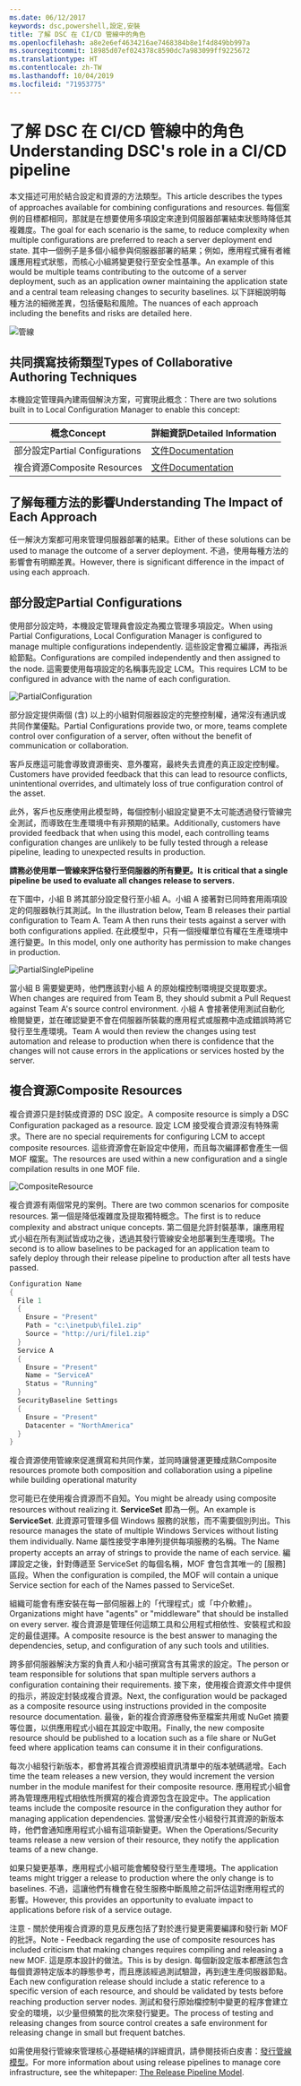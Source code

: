 ```yaml
---
ms.date: 06/12/2017
keywords: dsc,powershell,設定,安裝
title: 了解 DSC 在 CI/CD 管線中的角色
ms.openlocfilehash: a8e2e6ef4634216ae7468384b8e1f4d849bb997a
ms.sourcegitcommit: 18985d07ef024378c8590dc7a983099ff9225672
ms.translationtype: HT
ms.contentlocale: zh-TW
ms.lasthandoff: 10/04/2019
ms.locfileid: "71953775"
---
```

# <a name="understanding-dscs-role-in-a-cicd-pipeline"></a><span data-ttu-id="cfed5-103">了解 DSC 在 CI/CD 管線中的角色</span><span class="sxs-lookup"><span data-stu-id="cfed5-103">Understanding DSC's role in a CI/CD pipeline</span></span>

<span data-ttu-id="cfed5-104">本文描述可用於結合設定和資源的方法類型。</span><span class="sxs-lookup"><span data-stu-id="cfed5-104">This article describes the types of approaches available for combining configurations and resources.</span></span>
<span data-ttu-id="cfed5-105">每個案例的目標都相同，那就是在想要使用多項設定來達到伺服器部署結束狀態時降低其複雜度。</span><span class="sxs-lookup"><span data-stu-id="cfed5-105">The goal for each scenario is the same, to reduce complexity when multiple configurations are preferred to reach a server deployment end state.</span></span>
<span data-ttu-id="cfed5-106">其中一個例子是多個小組參與伺服器部署的結果；例如，應用程式擁有者維護應用程式狀態，而核心小組將變更發行至安全性基準。</span><span class="sxs-lookup"><span data-stu-id="cfed5-106">An example of this would be multiple teams contributing to the outcome of a server deployment, such as an application owner maintaining the application state and a central team releasing changes to security baselines.</span></span>
<span data-ttu-id="cfed5-107">以下詳細說明每種方法的細微差異，包括優點和風險。</span><span class="sxs-lookup"><span data-stu-id="cfed5-107">The nuances of each approach including the benefits and risks are detailed here.</span></span>

![管線](../images/Pipeline.jpg)

## <a name="types-of-collaborative-authoring-techniques"></a><span data-ttu-id="cfed5-109">共同撰寫技術類型</span><span class="sxs-lookup"><span data-stu-id="cfed5-109">Types of Collaborative Authoring Techniques</span></span>

<span data-ttu-id="cfed5-110">本機設定管理員內建兩個解決方案，可實現此概念：</span><span class="sxs-lookup"><span data-stu-id="cfed5-110">There are two solutions built in to Local Configuration Manager to enable this concept:</span></span>

| <span data-ttu-id="cfed5-111">概念</span><span class="sxs-lookup"><span data-stu-id="cfed5-111">Concept</span></span> | <span data-ttu-id="cfed5-112">詳細資訊</span><span class="sxs-lookup"><span data-stu-id="cfed5-112">Detailed Information</span></span>
|-|-
| <span data-ttu-id="cfed5-113">部分設定</span><span class="sxs-lookup"><span data-stu-id="cfed5-113">Partial Configurations</span></span> | [<span data-ttu-id="cfed5-114">文件</span><span class="sxs-lookup"><span data-stu-id="cfed5-114">Documentation</span></span>](../pull-server/partialConfigs.md)
| <span data-ttu-id="cfed5-115">複合資源</span><span class="sxs-lookup"><span data-stu-id="cfed5-115">Composite Resources</span></span> | [<span data-ttu-id="cfed5-116">文件</span><span class="sxs-lookup"><span data-stu-id="cfed5-116">Documentation</span></span>](../resources/authoringResourceComposite.md)

## <a name="understanding-the-impact-of-each-approach"></a><span data-ttu-id="cfed5-117">了解每種方法的影響</span><span class="sxs-lookup"><span data-stu-id="cfed5-117">Understanding The Impact of Each Approach</span></span>

<span data-ttu-id="cfed5-118">任一解決方案都可用來管理伺服器部署的結果。</span><span class="sxs-lookup"><span data-stu-id="cfed5-118">Either of these solutions can be used to manage the outcome of a server deployment.</span></span>
<span data-ttu-id="cfed5-119">不過，使用每種方法的影響會有明顯差異。</span><span class="sxs-lookup"><span data-stu-id="cfed5-119">However, there is significant difference in the impact of using each approach.</span></span>

## <a name="partial-configurations"></a><span data-ttu-id="cfed5-120">部分設定</span><span class="sxs-lookup"><span data-stu-id="cfed5-120">Partial Configurations</span></span>

<span data-ttu-id="cfed5-121">使用部分設定時，本機設定管理員會設定為獨立管理多項設定。</span><span class="sxs-lookup"><span data-stu-id="cfed5-121">When using Partial Configurations, Local Configuration Manager is configured to manage multiple configurations independently.</span></span>
<span data-ttu-id="cfed5-122">這些設定會獨立編譯，再指派給節點。</span><span class="sxs-lookup"><span data-stu-id="cfed5-122">Configurations are compiled independently and then assigned to the node.</span></span>
<span data-ttu-id="cfed5-123">這需要使用每項設定的名稱事先設定 LCM。</span><span class="sxs-lookup"><span data-stu-id="cfed5-123">This requires LCM to be configured in advance with the name of each configuration.</span></span>

![PartialConfiguration](../images/PartialConfiguration.jpg)

<span data-ttu-id="cfed5-125">部分設定提供兩個 (含) 以上的小組對伺服器設定的完整控制權，通常沒有通訊或共同作業優點。</span><span class="sxs-lookup"><span data-stu-id="cfed5-125">Partial Configurations provide two, or more, teams complete control over configuration of a server, often without the benefit of communication or collaboration.</span></span>

<span data-ttu-id="cfed5-126">客戶反應這可能會導致資源衝突、意外覆寫，最終失去資產的真正設定控制權。</span><span class="sxs-lookup"><span data-stu-id="cfed5-126">Customers have provided feedback that this can lead to resource conflicts, unintentional overrides, and ultimately loss of true configuration control of the asset.</span></span>

<span data-ttu-id="cfed5-127">此外，客戶也反應使用此模型時，每個控制小組設定變更不太可能透過發行管線完全測試，而導致在生產環境中有非預期的結果。</span><span class="sxs-lookup"><span data-stu-id="cfed5-127">Additionally, customers have provided feedback that when using this model, each controlling teams configuration changes are unlikely to be fully tested through a release pipeline, leading to unexpected results in production.</span></span>

<span data-ttu-id="cfed5-128">**請務必使用單一管線來評估發行至伺服器的所有變更。**</span><span class="sxs-lookup"><span data-stu-id="cfed5-128">**It is critical that a single pipeline be used to evaluate all changes release to servers.**</span></span>

<span data-ttu-id="cfed5-129">在下圖中，小組 B 將其部分設定發行至小組 A。小組 A 接著對已同時套用兩項設定的伺服器執行其測試。</span><span class="sxs-lookup"><span data-stu-id="cfed5-129">In the illustration below, Team B releases their partial configuration to Team A. Team A then runs their tests against a server with both configurations applied.</span></span>
<span data-ttu-id="cfed5-130">在此模型中，只有一個授權單位有權在生產環境中進行變更。</span><span class="sxs-lookup"><span data-stu-id="cfed5-130">In this model, only one authority has permission to make changes in production.</span></span>

![PartialSinglePipeline](../images/PartialSinglePipeline.jpg)

<span data-ttu-id="cfed5-132">當小組 B 需要變更時，他們應該對小組 A 的原始檔控制環境提交提取要求。</span><span class="sxs-lookup"><span data-stu-id="cfed5-132">When changes are required from Team B, they should submit a Pull Request against Team A's source control environment.</span></span>
<span data-ttu-id="cfed5-133">小組 A 會接著使用測試自動化檢閱變更，並在確認變更不會在伺服器所裝載的應用程式或服務中造成錯誤時將它發行至生產環境。</span><span class="sxs-lookup"><span data-stu-id="cfed5-133">Team A would then review the changes using test automation and release to production when there is confidence that the changes will not cause errors in the applications or services hosted by the server.</span></span>

## <a name="composite-resources"></a><span data-ttu-id="cfed5-134">複合資源</span><span class="sxs-lookup"><span data-stu-id="cfed5-134">Composite Resources</span></span>

<span data-ttu-id="cfed5-135">複合資源只是封裝成資源的 DSC 設定。</span><span class="sxs-lookup"><span data-stu-id="cfed5-135">A composite resource is simply a DSC Configuration packaged as a resource.</span></span>
<span data-ttu-id="cfed5-136">設定 LCM 接受複合資源沒有特殊需求。</span><span class="sxs-lookup"><span data-stu-id="cfed5-136">There are no special requirements for configuring LCM to accept composite resources.</span></span>
<span data-ttu-id="cfed5-137">這些資源會在新設定中使用，而且每次編譯都會產生一個 MOF 檔案。</span><span class="sxs-lookup"><span data-stu-id="cfed5-137">The resources are used within a new configuration and a single compilation results in one MOF file.</span></span>

![CompositeResource](../images/CompositeResource.jpg)

<span data-ttu-id="cfed5-139">複合資源有兩個常見的案例。</span><span class="sxs-lookup"><span data-stu-id="cfed5-139">There are two common scenarios for composite resources.</span></span>
<span data-ttu-id="cfed5-140">第一個是降低複雜度及提取獨特概念。</span><span class="sxs-lookup"><span data-stu-id="cfed5-140">The first is to reduce complexity and abstract unique concepts.</span></span>
<span data-ttu-id="cfed5-141">第二個是允許封裝基準，讓應用程式小組在所有測試皆成功之後，透過其發行管線安全地部署到生產環境。</span><span class="sxs-lookup"><span data-stu-id="cfed5-141">The second is to allow baselines to be packaged for an application team to safely deploy through their release pipeline to production after all tests have passed.</span></span>

```PowerShell
Configuration Name
{
  File 1
  {
    Ensure = "Present"
    Path = "c:\inetpub\file1.zip"
    Source = "http://uri/file1.zip"
  }
  Service A
  {
    Ensure = "Present"
    Name = "ServiceA"
    Status = "Running"
  }
  SecurityBaseline Settings
  {
    Ensure = "Present"
    Datacenter = "NorthAmerica"
  }
}
```

<span data-ttu-id="cfed5-142">複合資源使用管線來促進撰寫和共同作業，並同時讓營運更臻成熟</span><span class="sxs-lookup"><span data-stu-id="cfed5-142">Composite resources promote both composition and collaboration using a pipeline while building operational maturity</span></span>

<span data-ttu-id="cfed5-143">您可能已在使用複合資源而不自知。</span><span class="sxs-lookup"><span data-stu-id="cfed5-143">You might be already using composite resources without realizing it.</span></span>
<span data-ttu-id="cfed5-144">**ServiceSet** 即為一例。</span><span class="sxs-lookup"><span data-stu-id="cfed5-144">An example is **ServiceSet**.</span></span>
<span data-ttu-id="cfed5-145">此資源可管理多個 Windows 服務的狀態，而不需要個別列出。</span><span class="sxs-lookup"><span data-stu-id="cfed5-145">This resource manages the state of multiple Windows Services without listing them individually.</span></span>
<span data-ttu-id="cfed5-146">Name 屬性接受字串陣列提供每項服務的名稱。</span><span class="sxs-lookup"><span data-stu-id="cfed5-146">The Name property accepts an array of strings to provide the name of each service.</span></span>
<span data-ttu-id="cfed5-147">編譯設定之後，針對傳遞至 ServiceSet 的每個名稱，MOF 會包含其唯一的 [服務] 區段。</span><span class="sxs-lookup"><span data-stu-id="cfed5-147">When the configuration is compiled, the MOF will contain a unique Service section for each of the Names passed to ServiceSet.</span></span>

<span data-ttu-id="cfed5-148">組織可能會有應安裝在每一部伺服器上的「代理程式」或「中介軟體」。</span><span class="sxs-lookup"><span data-stu-id="cfed5-148">Organizations might have "agents" or "middleware" that should be installed on every server.</span></span>
<span data-ttu-id="cfed5-149">複合資源是管理任何這類工具和公用程式相依性、安裝程式和設定的最佳選擇。</span><span class="sxs-lookup"><span data-stu-id="cfed5-149">A composite resource is the best answer to managing the dependencies, setup, and configuration of any such tools and utilities.</span></span>

<span data-ttu-id="cfed5-150">跨多部伺服器解決方案的負責人和小組可撰寫含有其需求的設定。</span><span class="sxs-lookup"><span data-stu-id="cfed5-150">The person or team responsible for solutions that span multiple servers authors a configuration containing their requirements.</span></span>
<span data-ttu-id="cfed5-151">接下來，使用複合資源文件中提供的指示，將設定封裝成複合資源。</span><span class="sxs-lookup"><span data-stu-id="cfed5-151">Next, the configuration would be packaged as a composite resource using instructions provided in the composite resource documentation.</span></span>
<span data-ttu-id="cfed5-152">最後，新的複合資源應發佈至檔案共用或 NuGet 摘要等位置，以供應用程式小組在其設定中取用。</span><span class="sxs-lookup"><span data-stu-id="cfed5-152">Finally, the new composite resource should be published to a location such as a file share or NuGet feed where application teams can consume it in their configurations.</span></span>

<span data-ttu-id="cfed5-153">每次小組發行新版本，都會將其複合資源模組資訊清單中的版本號碼遞增。</span><span class="sxs-lookup"><span data-stu-id="cfed5-153">Each time the team releases a new version, they would increment the version number in the module manifest for their composite resource.</span></span>
<span data-ttu-id="cfed5-154">應用程式小組會將為管理應用程式相依性所撰寫的複合資源包含在設定中。</span><span class="sxs-lookup"><span data-stu-id="cfed5-154">The application teams include the composite resource in the configuration they author for managing application dependencies.</span></span>
<span data-ttu-id="cfed5-155">當營運/安全性小組發行其資源的新版本時，他們會通知應用程式小組有這項新變更。</span><span class="sxs-lookup"><span data-stu-id="cfed5-155">When the Operations/Security teams release a new version of their resource, they notify the application teams of a new change.</span></span>

<span data-ttu-id="cfed5-156">如果只變更基準，應用程式小組可能會觸發發行至生產環境。</span><span class="sxs-lookup"><span data-stu-id="cfed5-156">The application teams might trigger a release to production where the only change is to baselines.</span></span>
<span data-ttu-id="cfed5-157">不過，這讓他們有機會在發生服務中斷風險之前評估這對應用程式的影響。</span><span class="sxs-lookup"><span data-stu-id="cfed5-157">However, this provides an opportunity to evaluate impact to applications before risk of a service outage.</span></span>

<span data-ttu-id="cfed5-158">注意 - 關於使用複合資源的意見反應包括了對於進行變更需要編譯和發行新 MOF 的批評。</span><span class="sxs-lookup"><span data-stu-id="cfed5-158">Note - Feedback regarding the use of composite resources has included criticism that making changes requires compiling and releasing a new MOF.</span></span>
<span data-ttu-id="cfed5-159">這是原本設計的做法。</span><span class="sxs-lookup"><span data-stu-id="cfed5-159">This is by design.</span></span>
<span data-ttu-id="cfed5-160">每個新設定版本都應該包含每個資源特定版本的靜態參考，而且應該經過測試驗證，再到達生產伺服器節點。</span><span class="sxs-lookup"><span data-stu-id="cfed5-160">Each new configuration release should include a static reference to a specific version of each resource, and should be validated by tests before reaching production server nodes.</span></span>
<span data-ttu-id="cfed5-161">測試和發行原始檔控制中變更的程序會建立安全的環境，以少量但頻繁的批次來發行變更。</span><span class="sxs-lookup"><span data-stu-id="cfed5-161">The process of testing and releasing changes from source control creates a safe environment for releasing change in small but frequent batches.</span></span>

<span data-ttu-id="cfed5-162">如需使用發行管線來管理核心基礎結構的詳細資訊，請參閱技術白皮書：[發行管線模型](../further-reading/whitepapers.md)。</span><span class="sxs-lookup"><span data-stu-id="cfed5-162">For more information about using release pipelines to manage core infrastructure, see the whitepaper: [The Release Pipeline Model](../further-reading/whitepapers.md).</span></span>
